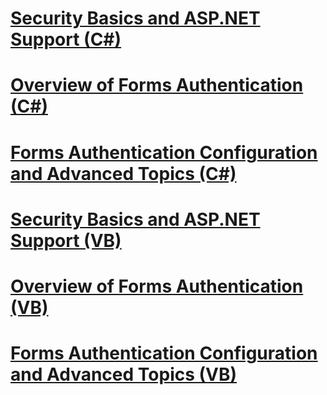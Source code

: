 # [Security Basics and ASP.NET Support (C#)](security-basics-and-asp-net-support-cs.md)
# [Overview of Forms Authentication (C#)](an-overview-of-forms-authentication-cs.md)
# [Forms Authentication Configuration and Advanced Topics (C#)](forms-authentication-configuration-and-advanced-topics-cs.md)
# [Security Basics and ASP.NET Support (VB)](security-basics-and-asp-net-support-vb.md)
# [Overview of Forms Authentication (VB)](an-overview-of-forms-authentication-vb.md)
# [Forms Authentication Configuration and Advanced Topics (VB)](forms-authentication-configuration-and-advanced-topics-vb.md)

